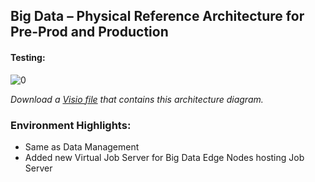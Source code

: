 ## Big Data – Physical Reference Architecture for Pre-Prod and Production

#### Testing:
![[0]][0]

*Download a [Visio file][BD-Architecture-6.4-prod] that contains this architecture diagram.*

### Environment Highlights:

- Same as Data Management
- Added new Virtual Job Server for Big Data Edge Nodes hosting Job Server


<!-- links -->
[0]: ./../../../resources/images/big-data/BD-Architecture-6.4-prod.png "Big Data Architecture 6.4 for Pre-Prod & Production"
[BD-Architecture-6.4-prod]: ./../../../resources/templates/visio/big-data-architecture/BD-Architecture-6.4-prod.vsd

